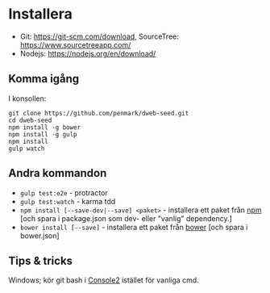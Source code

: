 Installera
==========

* Git: https://git-scm.com/download, SourceTree: https://www.sourcetreeapp.com/
* Nodejs: https://nodejs.org/en/download/

## Komma igång

I konsollen:

    git clone https://github.com/penmark/dweb-seed.git
    cd dweb-seed
    npm install -g bower
    npm install -g gulp
    npm install
    gulp watch

## Andra kommandon

* `gulp test:e2e` - protractor
* `gulp test:watch` - karma tdd
* `npm install [--save-dev|--save] <paket>` - installera ett paket från [npm](https://www.npmjs.com/) [och spara i package.json som dev- eller "vanlig" dependency.]
* `bower install [--save]` - installera ett paket från [bower](http://bower.io/search/) [och spara i bower.json]

## Tips & tricks

Windows; kör git bash i [Console2](http://sourceforge.net/projects/console/files/console-releases/1.5/) istället för vanliga cmd.
